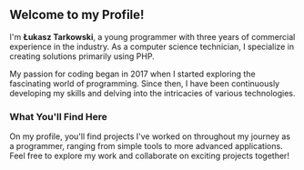 ## Welcome to my Profile!

I'm **Łukasz Tarkowski**, a young programmer with three years of commercial experience in the industry. As a computer science technician, I specialize in creating solutions primarily using PHP.

My passion for coding began in 2017 when I started exploring the fascinating world of programming. Since then, I have been continuously developing my skills and delving into the intricacies of various technologies.

### What You'll Find Here

On my profile, you'll find projects I've worked on throughout my journey as a programmer, ranging from simple tools to more advanced applications. Feel free to explore my work and collaborate on exciting projects together!
